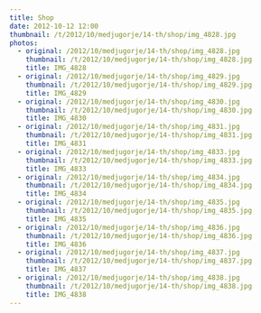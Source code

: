 ```yaml
---
title: Shop
date: 2012-10-12 12:00
thumbnail: /t/2012/10/medjugorje/14-th/shop/img_4828.jpg
photos:
  - original: /2012/10/medjugorje/14-th/shop/img_4828.jpg
    thumbnail: /t/2012/10/medjugorje/14-th/shop/img_4828.jpg
    title: IMG_4828
  - original: /2012/10/medjugorje/14-th/shop/img_4829.jpg
    thumbnail: /t/2012/10/medjugorje/14-th/shop/img_4829.jpg
    title: IMG_4829
  - original: /2012/10/medjugorje/14-th/shop/img_4830.jpg
    thumbnail: /t/2012/10/medjugorje/14-th/shop/img_4830.jpg
    title: IMG_4830
  - original: /2012/10/medjugorje/14-th/shop/img_4831.jpg
    thumbnail: /t/2012/10/medjugorje/14-th/shop/img_4831.jpg
    title: IMG_4831
  - original: /2012/10/medjugorje/14-th/shop/img_4833.jpg
    thumbnail: /t/2012/10/medjugorje/14-th/shop/img_4833.jpg
    title: IMG_4833
  - original: /2012/10/medjugorje/14-th/shop/img_4834.jpg
    thumbnail: /t/2012/10/medjugorje/14-th/shop/img_4834.jpg
    title: IMG_4834
  - original: /2012/10/medjugorje/14-th/shop/img_4835.jpg
    thumbnail: /t/2012/10/medjugorje/14-th/shop/img_4835.jpg
    title: IMG_4835
  - original: /2012/10/medjugorje/14-th/shop/img_4836.jpg
    thumbnail: /t/2012/10/medjugorje/14-th/shop/img_4836.jpg
    title: IMG_4836
  - original: /2012/10/medjugorje/14-th/shop/img_4837.jpg
    thumbnail: /t/2012/10/medjugorje/14-th/shop/img_4837.jpg
    title: IMG_4837
  - original: /2012/10/medjugorje/14-th/shop/img_4838.jpg
    thumbnail: /t/2012/10/medjugorje/14-th/shop/img_4838.jpg
    title: IMG_4838
---
```

